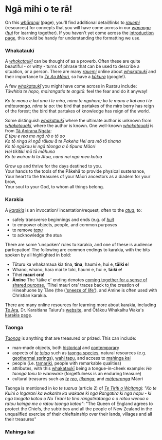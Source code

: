 # Ngā mihi o te rā!
On this [*whārangi*](https://maoridictionary.co.nz/word/10104) (page), you'll find additional detail/links to [*rauemi*](https://maoridictionary.co.nz/word/6599) (resources) for concepts that you will have come across in our [*wānanga*](https://maoridictionary.co.nz/word/9145) ([*hui*](https://maoridictionary.co.nz/word/1528) for learning together). If you haven't yet come across the [introduction page](../index.md), this could be handy for understanding the formatting we use.

### Whakataukī
A [*whakataukī*](https://maoridictionary.co.nz/word/9903) can be thought of as a proverb. Often these are quite beautiful - or witty - turns of phrase that can be used to describe a situation, or a person. There are many [*rauemi*](https://maoridictionary.co.nz/word/6599) online about [*whakataukī*](https://maoridictionary.co.nz/word/9903) and their importance to [*Te Ao Māori*](https://translate.google.com/?hl=mi&sl=mi&tl=en&text=te%20ao%20M%C4%81ori%0A&op=translate), so have a [*kūkura*](https://maoridictionary.co.nz/word/43980) (google!).  

A few [*whakataukī*](https://maoridictionary.co.nz/word/9903) you might have come across in Ruatau include:  
*Tūwhitia te hopo, mairangatia te angitū*: feel the fear and do it anyway!  

*Ko te manu e kai ana i te miro, nōna te ngahere; ko te manu e kai ana i te mātauranga, nōna te ao*: the bird that partakes of the miro berry has reign of the forest; the bird that partakes of knowledge has reign of the world.  

Some distinguish [*whakataukī*](https://maoridictionary.co.nz/word/9903) where the ultimate author is unknown from [*whakatauakī*](https://maoridictionary.co.nz/word/9899), where the author is known. One well-known [*whakatauakī*](https://maoridictionary.co.nz/word/9899) is from [Tā Apirana Ngata](https://teara.govt.nz/en/biographies/3n5/ngata-apirana-turupa):  
*E tipu e rea mo ngā rā o tō ao  
Ko tō ringa ki ngā rākau ā te Pakeha Hei ara mō tō tinana  
Ko tō ngākau ki ngā tāonga a ō tīpuna Māori  
Hei tikitiki mō tō māhuna  
Ko tō wairua ki tō Atua, nānā nei ngā mea katoa*  

Grow up and thrive for the days destined to you.  
Your hands to the tools of the Pākehā to provide physical sustenance,  
Your heart to the treasures of your Māori ancestors as a diadem for your brow,  
Your soul to your God, to whom all things belong.  

### Karakia
A [*karakia*](https://maoridictionary.co.nz/word/2275) is an invocation/ incantation/request, often to the [*atua*](https://maoridictionary.co.nz/word/494), to:
* safely transverse beginnings and ends (e.g. of [*hui*](https://maoridictionary.co.nz/word/1528))
* to empower objects, people, and common purposes
* to remove [*tapu*](https://maoridictionary.co.nz/word/7504)
* to acknowledge the atua

There are some 'unspoken' rules to karakia, and one of these is audience particpation! The following are common endings to karakia, with the bits spoken by all highlighted in bold:
* Tūturu ka whakamaua kia tina, **tina**, haumi e, hui e, **tāiki e**!
* Whano, whano, hara mai te toki, haumi e, hui e, **tāiki e**!
* Tihei **mauri ora**!
* **Āmine**
The 'tāike e' ending denotes [coming together for a sense of shared purpose](https://tearawhiti.wordpress.com/tag/beginners/), 'Tihei mauri ora' traces back to the creation of Hineahuone by Tāne (the (['sneeze of life'](https://teara.govt.nz/en/artwork/5173/tane-breathes-life-into-hineahuone)), and Āmine is often used with Christian karakia.

There are many online resources for learning more about karakia, including [Te Ara](https://teara.govt.nz/en/traditional-maori-religion-nga-karakia-a-te-maori/page-4), Dr. Karaitiana Taiuru's [website](https://taiuru.co.nz/karakia-or-cultural-appropriation/), and Ōtākou Whakaihu Waka's [karakia page](https://www.otago.ac.nz/maori/world/te-reo-maori/karakia-prayers).

### Taonga
[*Taonga*](https://maoridictionary.co.nz/word/7418) is anything that are treasured or prized. This can include:
* man-made objects, both [historical](https://collections.tepapa.govt.nz/topic/1702) and [contemporary](https://timoti.nz/mana-taonga-what-are-those-large-pounamu-taonga-about)
* aspects of [*te*](https://maoridictionary.co.nz/word/7876) [*taiao*](https://maoridictionary.co.nz/word/7096) such as [taonga species](https://taiuru.co.nz/what-is-a-taonga-species/), natural resources (e.g. [geothermal springs](https://www.sciencelearn.org.nz/resources/1386-restoring-rotorua-s-natural-geothermal-taonga)), [wahi tapu](https://maoridictionary.co.nz/word/38847), and access to [mahinga kai](#Mahinga)
* people (i.e. [tamariki](https://maoridictionary.co.nz/word/7339), people with remarkable qualities)
* attributes, with this [whakataukī](#Whakataukī) being a tongue-in-cheek example: *He taonga tonu te wareware* (forgetfulness is an enduring treasure)
* cultural treasures such as [*te*](https://maoridictionary.co.nz/word/7876) [*reo*](https://maoridictionary.co.nz/word/6700), [*tikanga*](https://maoridictionary.co.nz/word/8043), and [*mātauranga*](https://maoridictionary.co.nz/word/3830) Māori

Taonga is mentioned in *ko te tuarua* (article 2) of [*Te Tiriti o Waitangi*](https://www.tepapa.govt.nz/discover-collections/read-watch-play/maori/treaty-waitangi/treaty-close/full-text-te-tiriti-o):
*"Ko te Kuini o Ingarani ka wakarite ka wakaae ki nga Rangatira ki nga hapu - ki nga tangata katoa o Nu Tirani te tino rangatiratanga o o ratou wenua o ratou kainga me o ratou taonga katoa"*: "The Queen of England agrees to protect the Chiefs, the subtribes and all the people of New Zealand in the unqualified exercise of their chieftainship over their lands, villages and all their treasures"

### Mahinga kai
